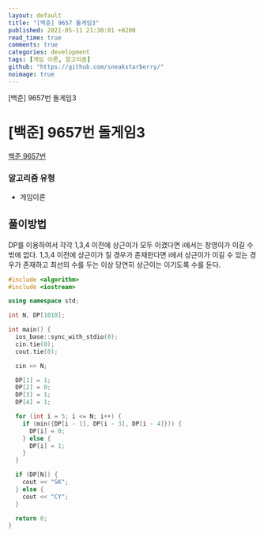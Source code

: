 ```yaml
---
layout: default
title: "[백준] 9657 돌게임3"
published: 2021-05-11 21:30:01 +0200
read_time: true
comments: true
categories: development
tags: [게임 이론, 알고리즘]
github: "https://github.com/sneakstarberry/"
noimage: true
---
```


[백준] 9657번 돌게임3

<!--more-->

# [백준] 9657번 돌게임3

[백준 9657번 ](https://www.acmicpc.net/problem/9657)

### 알고리즘 유형

- 게임이론

## 풀이방법

DP를 이용하여서 각각 1,3,4 이전에 상근이가 모두 이겼다면 i에서는 창영이가 이길 수 밖에 없다. 1,3,4 이전에 상근이가 질 경우가 존재한다면 i에서 상근이가 이길 수 있는 경우가 존재하고 최선의 수를 두는 이상 당연히 상근이는 이기도록 수를 둔다.

```c++
#include <algorithm>
#include <iostream>

using namespace std;

int N, DP[1010];

int main() {
  ios_base::sync_with_stdio(0);
  cin.tie(0);
  cout.tie(0);

  cin >> N;

  DP[1] = 1;
  DP[2] = 0;
  DP[3] = 1;
  DP[4] = 1;

  for (int i = 5; i <= N; i++) {
    if (min({DP[i - 1], DP[i - 3], DP[i - 4]})) {
      DP[i] = 0;
    } else {
      DP[i] = 1;
    }
  }

  if (DP[N]) {
    cout << "SK";
  } else {
    cout << "CY";
  }

  return 0;
}
```
